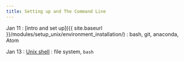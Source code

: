 ```yaml
---
title: Setting up and The Command Line
---
```




Jan 11
: [intro and set up]({{ site.baseurl }}/modules/setup_unix/environment_installation/)
  : bash, git, anaconda, Atom

Jan 13
: [Unix shell](#)
  : file system, `bash`
   

